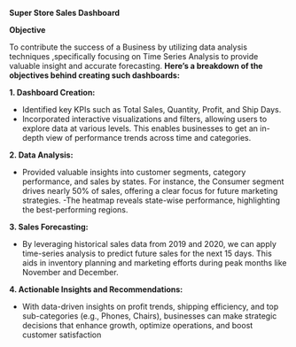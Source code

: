 **Super Store Sales Dashboard**

**Objective** 

To contribute the success of a Business by utilizing data analysis techniques ,specifically focusing on Time Series Analysis to provide valuable insight and accurate forecasting.
**Here’s a breakdown of the objectives behind creating such dashboards:**

**1.	Dashboard Creation:**

- Identified key KPIs such as Total Sales, Quantity, Profit, and Ship Days.
- Incorporated interactive visualizations and filters, allowing users to explore data at various levels. This enables businesses to get an in-depth view of performance trends across time and categories.

**2.	Data Analysis:**
- Provided valuable insights into customer segments, category performance, and sales by states. For instance, the Consumer segment drives nearly 50% of sales, offering a clear focus for future marketing strategies.
-The heatmap reveals state-wise performance, highlighting the best-performing regions.

**3.	Sales Forecasting:**

- By leveraging historical sales data from 2019 and 2020, we can apply time-series analysis to predict future sales for the next 15 days. This aids in inventory planning and marketing efforts during peak months like November and December.

**4.	Actionable Insights and Recommendations:**

 - With data-driven insights on profit trends, shipping efficiency, and top sub-categories (e.g., Phones, Chairs), businesses can make strategic decisions that enhance growth, optimize operations, and boost customer satisfaction
